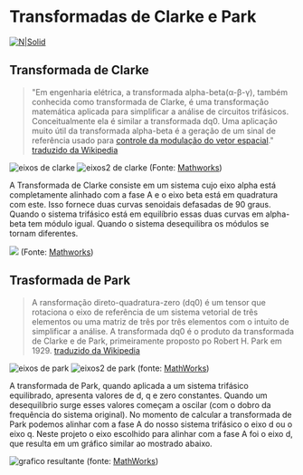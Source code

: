 # Transformadas de Clarke e Park
[![N|Solid](http://www.cefet-rj.br/arquivos_download/logo_cefet__home_site.jpg)](http://www.cefet-rj.br/)

## Transformada de Clarke
> "Em engenharia elétrica, a transformada alpha-beta(α-β-γ), também conhecida como transformada de Clarke, é uma transformação matemática aplicada para simplificar a análise de circuitos trifásicos. Conceitualmente ela é similar a transformada dq0. Uma aplicação muito útil da transformada alpha-beta é a geração de um sinal de referência usado para [controle da modulação do vetor espacial](https://en.wikipedia.org/wiki/Space_vector_modulation)."
[traduzido da Wikipedia](https://en.wikipedia.org/wiki/Alpha%E2%80%93beta_transformation)

![eixos de clarke](https://www.mathworks.com/help/physmod/sps/ref/clarke_transform_axes_01.png) ![eixos2 de clarke](https://www.mathworks.com/help/physmod/sps/ref/clarke_transform_axes_02.png)
(Fonte: [Mathworks](https://www.mathworks.com/help/physmod/sps/ref/clarketransform.html))

A Transformada de Clarke consiste em um sistema cujo eixo alpha está completamente alinhado com a fase A e o eixo beta está em quadratura com este. Isso fornece duas curvas senoidais defasadas de 90 graus. Quando o sistema trifásico está em equilíbrio essas duas curvas em alpha-beta tem módulo igual. Quando o sistema desequilibra os módulos se tornam diferentes.

![](https://www.mathworks.com/help/physmod/sps/ref/clarke_transform_model_scope_01.png)
(Fonte: [Mathworks](https://www.mathworks.com/help/physmod/sps/ref/clarketransform.html))

## Trasformada de Park

> A ransformação direto-quadratura-zero (dq0) é um tensor que rotaciona o eixo de referência de um sistema vetorial de três elementos ou uma matriz de três por três elementos com o intuito de simplificar a análise. A transformada dq0 é o produto da transformada de Clarke e de Park, primeiramente proposto po Robert H. Park em 1929.
[traduzido da Wikipedia](https://en.wikipedia.org/wiki/Direct-quadrature-zero_transformation)

![eixos de park](https://www.mathworks.com/help/physmod/sps/ref/park_transform_axes_01.png) ![eixos2 de park](https://www.mathworks.com/help/physmod/sps/ref/park_transform_axes_02.png)
(fonte: [MathWorks](https://www.mathworks.com/help/physmod/sps/ref/parktransform.html))

A transformada de Park, quando aplicada a um sistema trifásico equilibrado, apresenta valores de d, q e zero constantes. Quando um desequilíbrio surge esses valores começam a oscilar (com o dobro da frequência do sistema original).
No momento de calcular a transformada de Park podemos alinhar com a fase A do nosso sistema trifásico o eixo d ou o eixo q. Neste projeto o eixo escolhido para alinhar com a fase A foi o eixo d, que resulta em um gráfico similar ao mostrado abaixo.

![grafico resultante](https://www.mathworks.com/help/physmod/sps/ref/park_transform_q_model_scope_01.png)
(fonte: [MathWorks](https://www.mathworks.com/help/physmod/sps/ref/parktransform.html))
